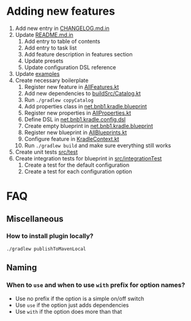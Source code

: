 # Adding new features

1. Add new entry in [CHANGELOG.md.in](CHANGELOG.md.in)
2. Update [README.md.in](README.md.in)
    1. Add entry to table of contents
    2. Add entry to task list
    3. Add feature description in features section
    4. Update presets
    5. Update configuration DSL reference
3. Update [examples](examples)
4. Create necessary boilerplate
    1. Register new feature
       in [AllFeatures.kt](kradle-plugin/src/main/kotlin/net/bnb1/kradle/config/AllFeatures.kt)
    2. Add new dependencies to [buildSrc/Catalog.kt](buildSrc/src/main/kotlin/Catalog.kt)
    3. Run `./gradlew copyCatalog`
    4. Add properties class in [net.bnb1.kradle.blueprint](kradle-plugin/src/main/kotlin/net/bnb1/kradle/blueprints)
    5. Register new properties
       in [AllProperties.kt](kradle-plugin/src/main/kotlin/net/bnb1/kradle/config/AllProperties.kt)
    6. Define DSL in [net.bnb1.kradle.config.dsl](kradle-plugin/src/main/kotlin/net/bnb1/kradle/config/dsl)
    7. Create empty blueprint in [net.bnb1.kradle.blueprint](kradle-plugin/src/main/kotlin/net/bnb1/kradle/blueprints)
    8. Register new blueprint
       in [AllBlueprints.kt](kradle-plugin/src/main/kotlin/net/bnb1/kradle/config/AllBlueprints.kt)
    9. Configure feature in [KradleContext.kt](kradle-plugin/src/main/kotlin/net/bnb1/kradle/config/KradleContext.kt)
    10. Run `./gradlew build` and make sure everything still works
5. Create unit tests [src/test](kradle-plugin/src/test)
6. Create integration tests for blueprint in [src/integrationTest](kradle-plugin/src/integrationTest)
    1. Create a test for the default configuration
    2. Create a test for each configuration option

# FAQ

## Miscellaneous

### How to install plugin locally?

```shell
./gradlew publishToMavenLocal
```

## Naming

### When to `use` and when to use `with` prefix for option names?

- Use no prefix if the option is a simple on/off switch
- Use `use` if the option just adds dependencies
- Use `with` if the option does more than that
